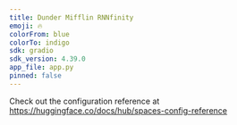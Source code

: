 ```yaml
---
title: Dunder Mifflin RNNfinity
emoji: 🔥
colorFrom: blue
colorTo: indigo
sdk: gradio
sdk_version: 4.39.0
app_file: app.py
pinned: false
---
```


Check out the configuration reference at https://huggingface.co/docs/hub/spaces-config-reference

